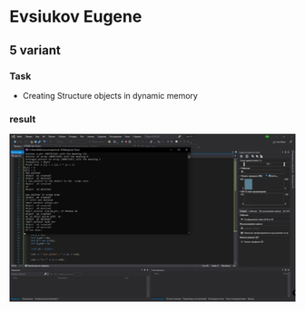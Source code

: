 # Evsiukov Eugene

## 5 variant

### Task

* Creating Structure objects in dynamic memory

### result

![result](Lab-10/10.png)

